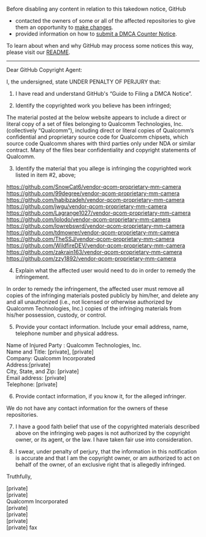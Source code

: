 Before disabling any content in relation to this takedown notice, GitHub
- contacted the owners of some or all of the affected repositories to give them an opportunity to [make changes](https://docs.github.com/en/github/site-policy/dmca-takedown-policy#a-how-does-this-actually-work).
- provided information on how to [submit a DMCA Counter Notice](https://docs.github.com/en/articles/guide-to-submitting-a-dmca-counter-notice).

To learn about when and why GitHub may process some notices this way, please visit our [README](https://github.com/github/dmca/blob/master/README.md#anatomy-of-a-takedown-notice).

---

Dear GitHub Copyright Agent:

 

I, the undersigned, state UNDER PENALTY OF PERJURY that:

 

1) I have read and understand GitHub's “Guide to Filing a DMCA Notice”.

 

2) Identify the copyrighted work you believe has been infringed;

The material posted at the below website appears to include a direct or literal copy of a set of files belonging to Qualcomm Technologies, Inc. (collectively “Qualcomm”), including direct or literal copies of Qualcomm’s confidential and proprietary source code for Qualcomm chipsets, which source code Qualcomm shares with third parties only under NDA or similar contract.  Many of the files bear confidentiality and copyright statements of Qualcomm.

 

3) Identify the material that you allege is infringing the copyrighted work listed in item #2, above;

 

https://github.com/SnowCat6/vendor-qcom-proprietary-mm-camera  
https://github.com/99degree/vendor-qcom-proprietary-mm-camera  
https://github.com/habibzadeh/vendor-qcom-proprietary-mm-camera  
https://github.com/jwgu/vendor-qcom-proprietary-mm-camera  
https://github.com/Lagrange1027/vendor-qcom-proprietary-mm-camera  
https://github.com/lolodo/vendor-qcom-proprietary-mm-camera  
https://github.com/lowrebswrd/vendor-qcom-proprietary-mm-camera  
https://github.com/tdmowrer/vendor-qcom-proprietary-mm-camera  
https://github.com/TheSSJ/vendor-qcom-proprietary-mm-camera  
https://github.com/WildfireDEV/vendor-qcom-proprietary-mm-camera  
https://github.com/zakrain163/vendor-qcom-proprietary-mm-camera  
https://github.com/zzy1892/vendor-qcom-proprietary-mm-camera  

 

4) Explain what the affected user would need to do in order to remedy the infringement.

 

In order to remedy the infringement, the affected user must remove all copies of the infringing materials posted publicly by him/her, and delete any and all unauthorized (i.e., not licensed or otherwise authorized by Qualcomm Technologies, Inc.) copies of the infringing materials from his/her possession, custody, or control.

 

5) Provide your contact information. Include your email address, name, telephone number and physical address.

 

Name of Injured Party : Qualcomm Technologies, Inc.  
Name and Title: [private], [private]  
Company: Qualcomm Incorporated  
Address:[private]  
City, State, and Zip: [private]  
Email address:  [private]  
Telephone: [private]

 

6)  Provide contact information, if you know it, for the alleged infringer.

 

We do not have any contact information for the owners of these repositories.

 

7)  I have a good faith belief that use of the copyrighted materials described above on the infringing web pages is not authorized by the copyright owner, or its agent, or the law. I have taken fair use into consideration.

 

8)  I swear, under penalty of perjury, that the information in this notification is accurate and that I am the copyright owner, or am authorized to act on behalf of the owner, of an exclusive right that is allegedly infringed.

 

 

Truthfully,

 

 

 

 

 

[private]  
[private]  
Qualcomm Incorporated  
[private]  
[private]  
[private]  
[private] fax
